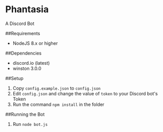 # Phantasia
A Discord Bot

##Requirements

 -  NodeJS 8.x or higher

##Dependencies

 - discord.io (latest)
 - winston 3.0.0

##Setup

1. Copy `config.example.json` to `config.json`
2. Edit `config.json` and change the value of `token` to your Discord bot's Token
3. Run the command `npm install` in the folder 

##Running the Bot

1. Run `node bot.js`
